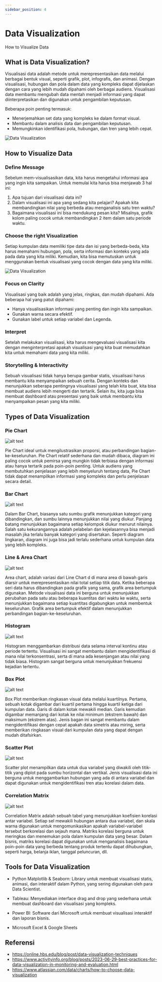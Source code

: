 ```yaml
---
sidebar_position: 4
---
```


# Data Visualization

How to Visualize Data

## What is Data Visualization?

Visualisasi data adalah metode untuk merepresentasikan data melalui berbagai bentuk visual, seperti grafik, plot, infografis, dan animasi. Dengan visualisasi, hubungan dan pola dalam data yang kompleks dapat dijelaskan dengan cara yang lebih mudah dipahami oleh berbagai audiens. Visualisasi data membantu mengubah data mentah menjadi informasi yang dapat diinterpretasikan dan digunakan untuk pengambilan keputusan.

Beberapa poin penting termasuk: 
- Menerjemahkan set data yang kompleks ke dalam format visual.
- Membantu dalam analisis data dan pengambilan keputusan. 
- Memungkinkan identifikasi pola, hubungan, dan tren yang lebih cepat.

![Data Visualization](img/data-vis.jpg)

## How to Visualize Data

### Define Message

Sebelum mem-visualisasikan data, kita harus mengetahui informasi apa yang ingin kita sampaikan. Untuk memulai kita harus bisa menjawab 3 hal ini:

1. Apa tujuan dari visualisasi data ini?
2. Dalam visualisasi ini apa yang sedang kita pelajari? Apakah kita membandingkan nilai yang berbeda atau menganalisis satu tren waktu?
3. Bagaimana visualisasi ini bisa mendukung pesan kita? Misalnya, grafik kolom paling cocok untuk membandingkan 2 item dalam satu periode waktu.

### Choose the right Visualization

Setiap kumpulan data memiliki tipe data dan isi yang berbeda-beda, kita harus memahami hubungan, pola, serta informasi dan konteks yang ada pada data yang kita miliki. Kemudian, kita bisa memutuskan untuk menggunakan bentuk visualisasi yang cocok dengan data yang kita miliki.

![Data Visualization](img/vis-types.png)

### Focus on Clarity

Visualisasi yang baik adalah yang jelas, ringkas, dan mudah dipahami. Ada beberapa hal yang patut dipahami:

- Hanya visualisasikan informasi yang penting dan ingin kita sampaikan.
- Gunakan warna secara efektif.
- Gunakan label untuk setiap variabel dan Legenda.

### Interpret

Setelah melakukan visualisasi, kita harus mengevaluasi visualisasi kita dengan menginterpretasi apakah visualisasi yang kita buat memudahkan kita untuk memahami data yang kita miliki. 

### Storytelling & Interactivity

Sebuah visualisasi tidak hanya berupa gambar statis, visualisasi harus membantu kita menyampaikan sebuah cerita. Dengan konteks dan menunjukkan seberapa pentingnya visualisasi yang telah kita buat, kita bisa membuat audiens lebih mengerti dan tertarik. Selain itu, kita juga bisa membuat dashboard atau presentasi yang baik untuk membantu kita menyampaikan pesan yang kita miliki.

## Types of Data Visualization

### Pie Chart

![alt text](img/pie-chart.png)

Pie Chart ideal untuk mengilustrasikan proporsi, atau perbandingan bagian-ke-keseluruhan. Pie Chart relatif sederhana dan mudah dibaca, diagram ini paling cocok untuk pemirsa yang mungkin tidak terbiasa dengan informasi atau hanya tertarik pada poin-poin penting. Untuk audiens yang membutuhkan penjelasan yang lebih menyeluruh tentang data, Pie Chart tidak dapat menampilkan informasi yang kompleks dan perlu penjelasan secara detail.

### Bar Chart

![alt text](img/bar-chart.png)

Dalam Bar Chart, biasanya satu sumbu grafik menunjukkan kategori yang dibandingkan, dan sumbu lainnya menunjukkan nilai yang diukur. Panjang batang menunjukkan bagaimana setiap kelompok diukur menurut nilainya. Salah satu kekurangannya adalah pelabelan dan kejelasannya bisa menjadi masalah jika terlalu banyak kategori yang disertakan. Seperti diagram lingkaran, diagram ini juga bisa jadi terlalu sederhana untuk kumpulan data yang lebih kompleks.

### Line & Area Chart

![alt text](img/area-chart.png)

Area chart, adalah variasi dari Line Chart d di mana area di bawah garis diarsir untuk merepresentasikan nilai total setiap titik data. Ketika beberapa seri data harus dibandingkan pada grafik yang sama, grafik area bertumpuk digunakan. Metode visualisasi data ini berguna untuk menunjukkan perubahan pada satu atau beberapa kuantitas dari waktu ke waktu, serta menunjukkan bagaimana setiap kuantitas digabungkan untuk membentuk keseluruhan. Grafik area bertumpuk efektif dalam menunjukkan perbandingan bagian-ke-keseluruhan.


### Histogram

![alt text](img/histogram.png)

Histogram menggambarkan distribusi data selama interval kontinu atau periode tertentu. Visualisasi ini sangat membantu dalam mengidentifikasi di mana nilai terkonsentrasi, serta di mana ada kesenjangan atau nilai yang tidak biasa. Histogram sangat berguna untuk menunjukkan frekuensi kejadian tertentu.

### Box Plot

![alt text](img/box-plot.png)

Box Plot memberikan ringkasan visual data melalui kuartilnya. Pertama, sebuah kotak digambar dari kuartil pertama hingga kuartil ketiga dari kumpulan data. Garis di dalam kotak mewakili median. Garis kemudian digambar memanjang dari kotak ke nilai minimum (ekstrem bawah) dan maksimum (ekstrem atas). Jenis bagan ini sangat membantu dalam mengidentifikasi dengan cepat apakah data simetris atau miring, serta memberikan ringkasan visual dari kumpulan data yang dapat dengan mudah ditafsirkan.

### Scatter Plot

![alt text](img/scatter-plot.png)

Scatter plot menampilkan data untuk dua variabel yang diwakili oleh titik-titik yang diplot pada sumbu horizontal dan vertikal. Jenis visualisasi data ini berguna untuk menggambarkan hubungan yang ada di antara variabel dan dapat digunakan untuk mengidentifikasi tren atau korelasi dalam data.

### Correlation Matrix

![alt text](img/corr-matrix.png)

Correlation Matrix adalah sebuah tabel yang menunjukkan koefisien korelasi antar variabel. Setiap sel mewakili hubungan antara dua variabel, dan skala warna digunakan untuk mengomunikasikan apakah variabel-variabel tersebut berkorelasi dan sejauh mana. Matriks korelasi berguna untuk meringkas dan menemukan pola dalam kumpulan data yang besar. Dalam bisnis, matriks korelasi dapat digunakan untuk menganalisis bagaimana poin-poin data yang berbeda tentang produk tertentu dapat dihubungkan, seperti harga, belanja iklan, tanggal peluncuran, dll.

## Tools for Data Visualization

- Python Matplotlib & Seaborn: Library untuk membuat visualisasi statis, animasi, dan interaktif dalam Python, yang sering digunakan oleh para Data Scientist.

- Tableau: Menyediakan interface drag and drop yang sederhana untuk membuat dashboard dan visualisasi yang kompleks.

- Power BI: Software dari Microsoft untuk membuat visualisasi interaktif dan laporan bisnis.

- Microsoft Excel & Google Sheets

## Referensi
- https://online.hbs.edu/blog/post/data-visualization-techniques
- https://www.activityinfo.org/blog/posts/2023-06-29-best-practices-for-data-visualization-in-monitoring-and-evaluation.html
- https://www.atlassian.com/data/charts/how-to-choose-data-visualization